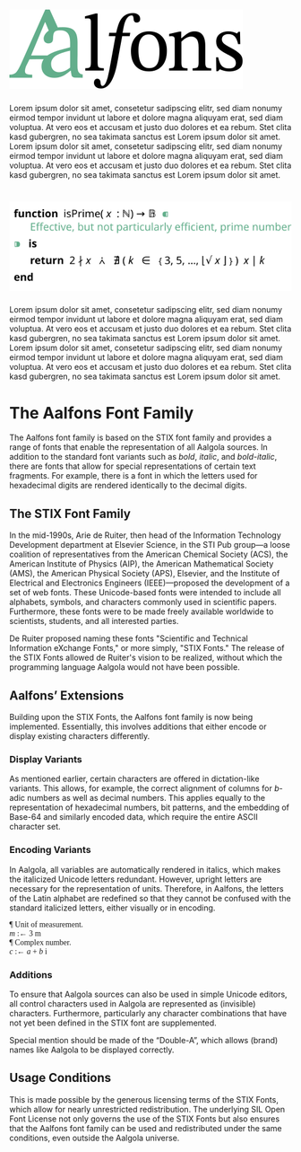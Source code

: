 
# ![Aalfons Logo](./aalfons.svg)

Lorem ipsum dolor sit amet, consetetur sadipscing elitr, sed diam nonumy eirmod tempor invidunt ut labore et dolore magna aliquyam erat, sed diam voluptua. At vero eos et accusam et justo duo dolores et ea rebum. Stet clita kasd gubergren, no sea takimata sanctus est Lorem ipsum dolor sit amet. Lorem ipsum dolor sit amet, consetetur sadipscing elitr, sed diam nonumy eirmod tempor invidunt ut labore et dolore magna aliquyam erat, sed diam voluptua. At vero eos et accusam et justo duo dolores et ea rebum. Stet clita kasd gubergren, no sea takimata sanctus est Lorem ipsum dolor sit amet.

# ![Aalgola Example](./aalgola-example.svg)

Lorem ipsum dolor sit amet, consetetur sadipscing elitr, sed diam nonumy eirmod tempor invidunt ut labore et dolore magna aliquyam erat, sed diam voluptua. At vero eos et accusam et justo duo dolores et ea rebum. Stet clita kasd gubergren, no sea takimata sanctus est Lorem ipsum dolor sit amet. Lorem ipsum dolor sit amet, consetetur sadipscing elitr, sed diam nonumy eirmod tempor invidunt ut labore et dolore magna aliquyam erat, sed diam voluptua. At vero eos et accusam et justo duo dolores et ea rebum. Stet clita kasd gubergren, no sea takimata sanctus est Lorem ipsum dolor sit amet.

# The Aalfons Font Family

The Aalfons font family is based on the STIX font family and provides a range of fonts that enable the representation of all Aalgola sources. In addition to the standard font variants such as _bold_, _italic_, and _bold-italic_, there are fonts that allow for special representations of certain text fragments. For example, there is a font in which the letters used for hexadecimal digits are rendered identically to the decimal digits.

## The STIX Font Family

In the mid-1990s, Arie de Ruiter, then head of the Information Technology Development department at Elsevier Science, in the STI Pub group—a loose coalition of representatives from the American Chemical Society (ACS), the American Institute of Physics (AIP), the American Mathematical Society (AMS), the American Physical Society (APS), Elsevier, and the Institute of Electrical and Electronics Engineers (IEEE)—proposed the development of a set of web fonts. These Unicode-based fonts were intended to include all alphabets, symbols, and characters commonly used in scientific papers. Furthermore, these fonts were to be made freely available worldwide to scientists, students, and all interested parties.

De Ruiter proposed naming these fonts "Scientific and Technical Information eXchange Fonts," or more simply, "STIX Fonts." The release of the STIX Fonts allowed de Ruiter's vision to be realized, without which the programming language Aalgola would not have been possible.

## Aalfons’ Extensions

Building upon the STIX Fonts, the Aalfons font family is now being implemented. Essentially, this involves additions that either encode or display existing characters differently.

### Display Variants

As mentioned earlier, certain characters are offered in dictation-like variants. This allows, for example, the correct alignment of columns for _b_-adic numbers as well as decimal numbers. This applies equally to the representation of hexadecimal numbers, bit patterns, and the embedding of Base-64 and similarly encoded data, which require the entire ASCII character set.

### Encoding Variants

In Aalgola, all variables are automatically rendered in italics, which makes the italicized Unicode letters redundant. However, upright letters are necessary for the representation of units. Therefore, in Aalfons, the letters of the Latin alphabet are redefined so that they cannot be confused with the standard italicized letters, either visually or in encoding.


<p style="font-family: Aalfons, serif; ">
    ¶ Unit of measurement.<br>
    <i>m</i> :← 3 m<br>                      
    ¶ Complex number.<br>
    <i>c</i> :← <i>a</i> + <i>b</i> i<br>
</p>

### Additions

To ensure that Aalgola sources can also be used in simple Unicode editors, all control characters used in Aalgola are represented as (invisible) characters. Furthermore, particularly any character combinations that have not yet been defined in the STIX font are supplemented.

Special mention should be made of the “Double-A”, which allows (brand) names like Aalgola to be displayed correctly.

## Usage Conditions

This is made possible by the generous licensing terms of the STIX Fonts, which allow for nearly unrestricted redistribution. The underlying SIL Open Font License not only governs the use of the STIX Fonts but also ensures that the Aalfons font family can be used and redistributed under the same conditions, even outside the Aalgola universe.
